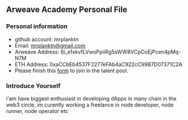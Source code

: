 ## Arweave Academy Personal File

### Personal information

- github account: mrplanktn 
- Email: mrplanktn@gmail.com
- Arweave Address: 6i_e1xkvfLVwoPpiiRg5sWW8VCpCoEjPcen4pMq-N7M
- ETH Address: 0xaCCbEb4537F2277eFAb4aC922cC99B7D07371C2A
- Please finish this [form](https://docs.google.com/forms/d/e/1FAIpQLSfWA5fIIcBgmRppm3jNz5vmf9Mai_QMVil-2pO4r7YKn_Zhtw/viewform?usp=sf_link) to join in the talent pool.

### Introduce Yourself
 i'am have biggest enthusiast in developing dApps in many chain in the web3 circle, im curently working a freelance in node developer, node runner, node operator etc
